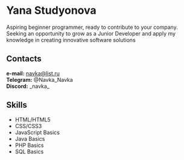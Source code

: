 # Yana Studyonova
Aspiring beginner programmer, ready to contribute to your company. Seeking an opportunity to grow as a Junior Developer and apply my knowledge in creating innovative software solutions  

## Contacts
**e-mail:** navka@list.ru  
**Telegram:** @Navka_Navka  
**Discord:** \_navka\_  

## Skills
* HTML/HTML5  
* CSS/CSS3  
* JavaScript Basics  
* Java Basics  
* PHP Basics  
* SQL Basics  